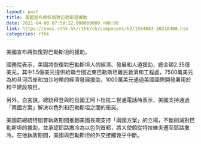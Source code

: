 ```yaml
---
layout: post
title: 美國宣布將恢復對巴勒斯坦援助
date: 2021-04-08 07:58:22.000000000 +08:00
link: https://news.rthk.hk/rthk/ch/component/k2/1584683-20210408.htm
categories: rthk
---
```


美國宣布將恢復對巴勒斯坦的援助。

國務院表示，美國將恢復對巴勒斯坦人的經濟、發展和人道援助，總金額2.35億美元，其中1.5億美元提供給聯合國近東巴勒斯坦難民救濟和工程處，7500萬美元為約旦河西岸和加沙地帶的經濟發展援助，1000萬美元通過美國國際開發署用於和平建設項目。

另外，白宮說，總統拜登與約旦國王阿卜杜拉二世通電話時表示，美國支持通過「兩國方案」解決以色列和巴勒斯坦之間的衝突。

美國前總統特朗普執政期間推翻美國長期支持「兩國方案」的立場，不斷削減對巴勒斯坦的援助，並承認耶路撒冷為以色列首都，將大使館從特拉維夫遷至耶路撒冷。在他執政期間，美國與巴勒斯坦的外交接觸幾乎中斷。
　
